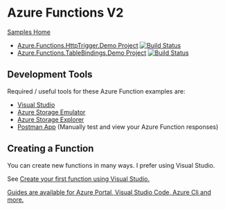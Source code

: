 # Azure Functions V2

[Samples Home](../readme.md)

* [Azure.Functions.HttpTrigger.Demo Project](../Azure.Functions/HttpTrigger.Demo/readme.md)
  [![Build Status](https://markogdev.visualstudio.com/Microsoft.Samples/_apis/build/status/Azure.Functions.HttpTrigger.Demo)](https://markogdev.visualstudio.com/Microsoft.Samples/_build/latest?definitionId=3)
* [Azure.Functions.TableBindings.Demo Project](../Azure.Functions/TableBindings.Demo/readme.md)
  [![Build Status](https://markogdev.visualstudio.com/Microsoft.Samples/_apis/build/status/Azure.Functions.TableBindings.Demo)](https://markogdev.visualstudio.com/Microsoft.Samples/_build/latest?definitionId=4)


## Development Tools
Required / useful tools for these Azure Function examples are:

* [Visual Studio](https://visualstudio.microsoft.com/)
* [Azure Storage Emulator](https://docs.microsoft.com/en-us/azure/storage/common/storage-use-emulator)
* [Azure Storage Explorer](https://azure.microsoft.com/en-us/features/storage-explorer/)
* [Postman App](https://www.getpostman.com/) (Manually test and view your Azure Function responses)

## Creating a Function 

You can create new functions in many ways. I prefer using Visual Studio.

See [Create your first function using Visual Studio.](https://docs.microsoft.com/en-us/azure/azure-functions/functions-create-your-first-function-visual-studio)

[Guides are available for Azure Portal, Visual Studio Code, Azure Cli and more.](https://docs.microsoft.com/en-us/azure/azure-functions/)
 
 
